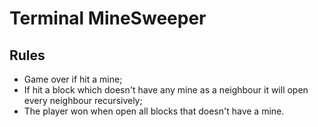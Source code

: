 # Terminal MineSweeper

## Rules
- Game over if hit a mine;
- If hit a block which doesn't have any mine as a neighbour it will open every neighbour recursively;
- The player won when open all blocks that doesn't have a mine.
